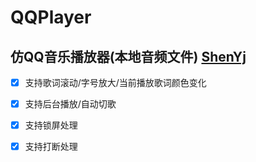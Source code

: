 # QQPlayer

## 仿QQ音乐播放器(本地音频文件) [ShenYj](https://github.com/ShenYj)

- [x] 支持歌词滚动/字号放大/当前播放歌词颜色变化
- [x] 支持后台播放/自动切歌
- [x] 支持锁屏处理
- [x] 支持打断处理

